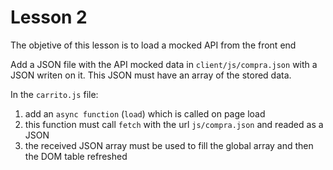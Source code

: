 # Lesson 2

The objetive of this lesson is to load a mocked API from the front end

Add a JSON file with the API mocked data in `client/js/compra.json` with a JSON writen on it.
This JSON must have an array of the stored data.

In the `carrito.js` file:

1. add an `async function` (`load`) which is called on page load
2. this function must call `fetch` with the url `js/compra.json` and readed as a JSON
3. the received JSON array must be used to fill the global array and then the DOM table refreshed
